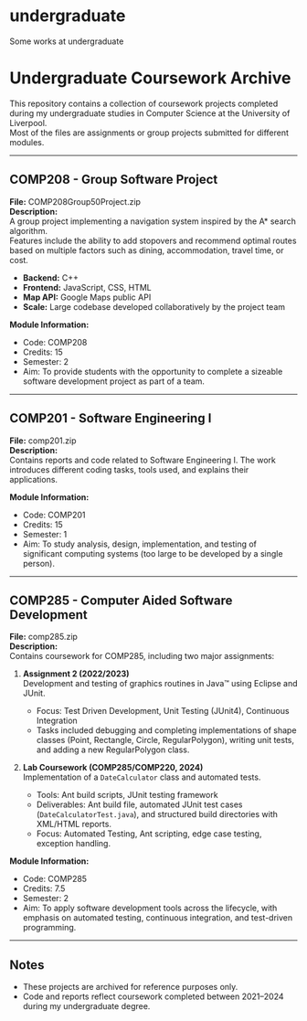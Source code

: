 # undergraduate
Some works at undergraduate
# Undergraduate Coursework Archive

This repository contains a collection of coursework projects completed during my undergraduate studies in Computer Science at the University of Liverpool.  
Most of the files are assignments or group projects submitted for different modules.

---

## COMP208 - Group Software Project
**File:** COMP208Group50Project.zip  
**Description:**  
A group project implementing a navigation system inspired by the A* search algorithm.  
Features include the ability to add stopovers and recommend optimal routes based on multiple factors such as dining, accommodation, travel time, or cost.  
- **Backend:** C++  
- **Frontend:** JavaScript, CSS, HTML  
- **Map API:** Google Maps public API  
- **Scale:** Large codebase developed collaboratively by the project team  

**Module Information:**  
- Code: COMP208  
- Credits: 15  
- Semester: 2  
- Aim: To provide students with the opportunity to complete a sizeable software development project as part of a team.  

---

## COMP201 - Software Engineering I
**File:** comp201.zip  
**Description:**  
Contains reports and code related to Software Engineering I. The work introduces different coding tasks, tools used, and explains their applications.  

**Module Information:**  
- Code: COMP201  
- Credits: 15  
- Semester: 1  
- Aim: To study analysis, design, implementation, and testing of significant computing systems (too large to be developed by a single person).  

---

## COMP285 - Computer Aided Software Development
**File:** comp285.zip  
**Description:**  
Contains coursework for COMP285, including two major assignments:  

1. **Assignment 2 (2022/2023)**  
   Development and testing of graphics routines in Java™ using Eclipse and JUnit.  
   - Focus: Test Driven Development, Unit Testing (JUnit4), Continuous Integration  
   - Tasks included debugging and completing implementations of shape classes (Point, Rectangle, Circle, RegularPolygon), writing unit tests, and adding a new RegularPolygon class.  

2. **Lab Coursework (COMP285/COMP220, 2024)**  
   Implementation of a `DateCalculator` class and automated tests.  
   - Tools: Ant build scripts, JUnit testing framework  
   - Deliverables: Ant build file, automated JUnit test cases (`DateCalculatorTest.java`), and structured build directories with XML/HTML reports.  
   - Focus: Automated Testing, Ant scripting, edge case testing, exception handling.  

**Module Information:**  
- Code: COMP285  
- Credits: 7.5  
- Semester: 2  
- Aim: To apply software development tools across the lifecycle, with emphasis on automated testing, continuous integration, and test-driven programming.  

---

## Notes
- These projects are archived for reference purposes only.  
- Code and reports reflect coursework completed between 2021–2024 during my undergraduate degree.  
